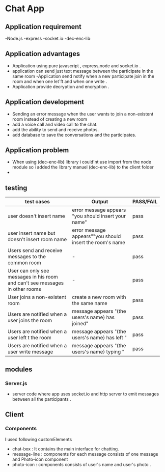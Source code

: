# Chat App

## Application requirement
-Node.js
-express
-socket.io
-dec-enc-lib


## Application advantages
- Application using pure javascript , express,node and socket.io .
- application can send just text message between  the participate in the same room 
-Application send notify when a new participate join in the room and when one let´ft and when one write .
- Application provide decryption and encryption .
## Application  development 
- Sending an error message when the user wants to join a non-existent room instead of creating a new room
- add a  voice call and video call to the chat.
- add the ability to send and receive photos.
- add database to save the conversations and the participates.
## Application problem 
 - When using (dec-enc-lib) library i could'nt use import from the node module so i added the library manuel (dec-enc-lib) to the client folder 
 - 


## testing
 | test cases    | Output| PASS/FAIL | 
| --------- |----|----- | 
|user doesn't insert name  | error message appears "you should insert your name"| pass |
|user insert name but doesn't insert room name| error message appears""you should insert the room's name| pass|
|Users send and receive messages to the common room|-|pass|
|User can only see messages in his room and can't see messages in other rooms |-|pass|
|User joins a non-existent room | create a new room with the same name |pass|
| Users are notified when a user joins  the room| message appears "(the users's name) has joined"|pass|
|Users are notified when a user  left t the room| message appears "(the users's name) has left "|pass|
| Users are notified when a user write message | message appears "(the users's name) typing "|pass|

 ## modules
 ### Server.js
 -  server code where app uses socket.io and http server to emit messages between all the participants .
 ## Client
 ### Components

  I used following customElements  
 -  chat-box : It contains the main interface for chatting.
 - message-line : components for each message consists of one message and Photo-icon component
 - photo-icon : components consists of user's name  and user's photo .
 

